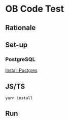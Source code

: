# OB Code Test

## Rationale

## Set-up

### PostgreSQL

[Install Postgres](https://www.postgresql.org/download/)

## JS/TS

```shell
yarn install
```

## Run




